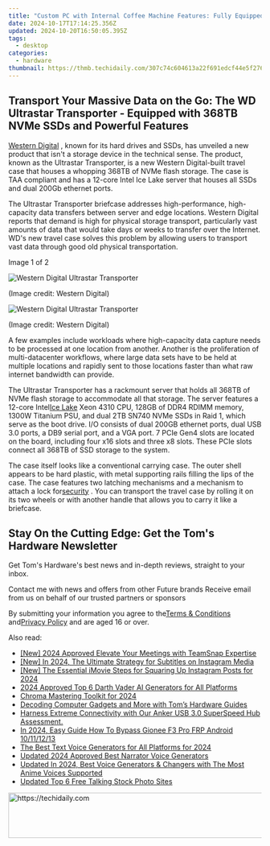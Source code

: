 ```yaml
---
title: "Custom PC with Internal Coffee Machine Features: Fully Equipped Roaster and Grinder for Tech & Brew Enthusiasts"
date: 2024-10-17T17:14:25.356Z
updated: 2024-10-20T16:50:05.395Z
tags:
  - desktop
categories:
  - hardware
thumbnail: https://thmb.techidaily.com/307c74c604613a22f691edcf44e5f2764e78d11c78ed3cd5b584a70064abc036.jpg
---
```


## Transport Your Massive Data on the Go: The WD Ultrastar Transporter - Equipped with 368TB NVMe SSDs and Powerful Features

[Western Digital](https://www.tomshardware.com/tag/western-digital) , known for its hard drives and SSDs, has unveiled a new product that isn't a storage device in the technical sense. The product, known as the Ultrastar Transporter, is a new Western Digital-built travel case that houses a whopping 368TB of NVMe flash storage. The case is TAA compliant and has a 12-core Intel Ice Lake server that houses all SSDs and dual 200Gb ethernet ports.

 The Ultrastar Transporter briefcase addresses high-performance, high-capacity data transfers between server and edge locations. Western Digital reports that demand is high for physical storage transport, particularly vast amounts of data that would take days or weeks to transfer over the Internet. WD's new travel case solves this problem by allowing users to transport vast data through good old physical transportation.

 Image 1 of 2

![Western Digital Ultrastar Transporter](https://vanilla.futurecdn.net/cyclingnews/media/img/missing-image.svg)

 (Image credit: Western Digital)

![Western Digital Ultrastar Transporter](https://vanilla.futurecdn.net/cyclingnews/media/img/missing-image.svg)

 (Image credit: Western Digital)

 A few examples include workloads where high-capacity data capture needs to be processed at one location from another. Another is the proliferation of multi-datacenter workflows, where large data sets have to be held at multiple locations and rapidly sent to those locations faster than what raw internet bandwidth can provide.

 The Ultrastar Transporter has a rackmount server that holds all 368TB of NVMe flash storage to accommodate all that storage. The server features a 12-core Intel[Ice Lake](https://www.tomshardware.com/reviews/intel-10nm-ice-lake-test-benchmarks,6257.html) Xeon 4310 CPU, 128GB of DDR4 RDIMM memory, 1300W Titanium PSU, and dual 2TB SN740 NVMe SSDs in Raid 1, which serve as the boot drive. I/O consists of dual 200GB ethernet ports, dual USB 3.0 ports, a DB9 serial port, and a VGA port. 7 PCIe Gen4 slots are located on the board, including four x16 slots and three x8 slots. These PCIe slots connect all 368TB of SSD storage to the system.

 The case itself looks like a conventional carrying case. The outer shell appears to be hard plastic, with metal supporting rails filling the lips of the case. The case features two latching mechanisms and a mechanism to attach a lock for[security](https://www.tomshardware.com/tag/security) . You can transport the travel case by rolling it on its two wheels or with another handle that allows you to carry it like a briefcase.

## Stay On the Cutting Edge: Get the Tom's Hardware Newsletter

 Get Tom's Hardware's best news and in-depth reviews, straight to your inbox.

 Contact me with news and offers from other Future brands  Receive email from us on behalf of our trusted partners or sponsors

 By submitting your information you agree to the[Terms & Conditions](https://futureplc.com/terms-conditions/) and[Privacy Policy](https://futureplc.com/privacy-policy/) and are aged 16 or over.

<ins class="adsbygoogle"
     style="display:block"
     data-ad-format="autorelaxed"
     data-ad-client="ca-pub-7571918770474297"
     data-ad-slot="1223367746"></ins>

<ins class="adsbygoogle"
     style="display:block"
     data-ad-client="ca-pub-7571918770474297"
     data-ad-slot="8358498916"
     data-ad-format="auto"
     data-full-width-responsive="true"></ins>

<span class="atpl-alsoreadstyle">Also read:</span>
<div><ul>
<li><a href="https://snapchat-videos.techidaily.com/new-2024-approved-elevate-your-meetings-with-teamsnap-expertise/"><u>[New] 2024 Approved Elevate Your Meetings with TeamSnap Expertise</u></a></li>
<li><a href="https://instagram-videos.techidaily.com/new-in-2024-the-ultimate-strategy-for-subtitles-on-instagram-media/"><u>[New] In 2024, The Ultimate Strategy for Subtitles on Instagram Media</u></a></li>
<li><a href="https://instagram-video-recordings.techidaily.com/new-the-essential-imovie-steps-for-squaring-up-instagram-posts-for-2024/"><u>[New] The Essential iMovie Steps for Squaring Up Instagram Posts for 2024</u></a></li>
<li><a href="https://ai-voice.techidaily.com/2024-approved-top-6-darth-vader-ai-generators-for-all-platforms/"><u>2024 Approved Top 6 Darth Vader AI Generators for All Platforms</u></a></li>
<li><a href="https://extra-tips.techidaily.com/chroma-mastering-toolkit-for-2024/"><u>Chroma Mastering Toolkit for 2024</u></a></li>
<li><a href="https://hardware-help.techidaily.com/decoding-computer-gadgets-and-more-with-toms-hardware-guides/"><u>Decoding Computer Gadgets and More with Tom’s Hardware Guides</u></a></li>
<li><a href="https://buynow-reviews.techidaily.com/harness-extreme-connectivity-with-our-anker-usb-30-superspeed-hub-assessment/"><u>Harness Extreme Connectivity with Our Anker USB 3.0 SuperSpeed Hub Assessment.</u></a></li>
<li><a href="https://android-frp.techidaily.com/in-2024-easy-guide-how-to-bypass-gionee-f3-pro-frp-android-10111213-by-drfone-android/"><u>In 2024, Easy Guide How To Bypass Gionee F3 Pro FRP Android 10/11/12/13</u></a></li>
<li><a href="https://ai-voice.techidaily.com/the-best-text-voice-generators-for-all-platforms-for-2024/"><u>The Best Text Voice Generators for All Platforms for 2024</u></a></li>
<li><a href="https://ai-voice.techidaily.com/updated-2024-approved-best-narrator-voice-generators/"><u>Updated 2024 Approved Best Narrator Voice Generators</u></a></li>
<li><a href="https://ai-voice.techidaily.com/updated-in-2024-best-voice-generators-and-changers-with-the-most-anime-voices-supported/"><u>Updated In 2024, Best Voice Generators & Changers with The Most Anime Voices Supported</u></a></li>
<li><a href="https://ai-voice.techidaily.com/updated-top-6-free-talking-stock-photo-sites/"><u>Updated Top 6 Free Talking Stock Photo Sites</u></a></li>
</ul></div>

<!-- affiliate ads begin -->
<a href="https://unicoeye.pxf.io/c/5597632/2134240/18498" target="_top" id="2134240">
  <img src="//a.impactradius-go.com/display-ad/18498-2134240" border="0" alt="https://techidaily.com" width="540" height="90"/>
</a>
<img height="0" width="0" src="https://unicoeye.pxf.io/i/5597632/2134240/18498" style="position:absolute;visibility:hidden;" border="0" />
<!-- affiliate ads end -->

